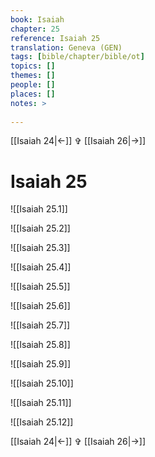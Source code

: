 ```yaml
---
book: Isaiah
chapter: 25
reference: Isaiah 25
translation: Geneva (GEN)
tags: [bible/chapter/bible/ot]
topics: []
themes: []
people: []
places: []
notes: >
  
---
```


[[Isaiah 24|<-]] ✞ [[Isaiah 26|->]]

# Isaiah 25

![[Isaiah 25.1]]

![[Isaiah 25.2]]

![[Isaiah 25.3]]

![[Isaiah 25.4]]

![[Isaiah 25.5]]

![[Isaiah 25.6]]

![[Isaiah 25.7]]

![[Isaiah 25.8]]

![[Isaiah 25.9]]

![[Isaiah 25.10]]

![[Isaiah 25.11]]

![[Isaiah 25.12]]

[[Isaiah 24|<-]] ✞ [[Isaiah 26|->]]
